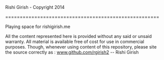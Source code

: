Rishi Girish - Copyright 2014

=====================================================

Playing space for rishigirish.me

All the content represented here is provided without any
said or unsaid warranty. All material is available free of
cost for use in commercial purposes. Though, whenever using
content of this repository, please site the source correctly
as : www.github.com/rgirish2 -- Rishi Girish

